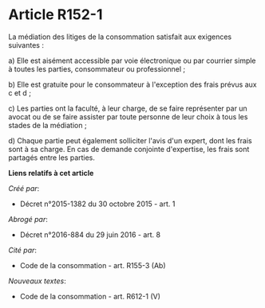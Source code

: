 # Article R152-1

La médiation des litiges de la consommation satisfait aux exigences suivantes :

a) Elle est aisément accessible par voie électronique ou par courrier simple à toutes les parties, consommateur ou
professionnel ;

b) Elle est gratuite pour le consommateur à l'exception des frais prévus aux c et d ;

c) Les parties ont la faculté, à leur charge, de se faire représenter par un avocat ou de se faire assister par toute
personne de leur choix à tous les stades de la médiation ;

d) Chaque partie peut également solliciter l'avis d'un expert, dont les frais sont à sa charge. En cas de demande conjointe
d'expertise, les frais sont partagés entre les parties.

**Liens relatifs à cet article**

_Créé par_:

  - Décret n°2015-1382 du 30 octobre 2015 - art. 1

_Abrogé par_:

  - Décret n°2016-884 du 29 juin 2016 - art. 8

_Cité par_:

  - Code de la consommation - art. R155-3 (Ab)

_Nouveaux textes_:

  - Code de la consommation - art. R612-1 (V)
